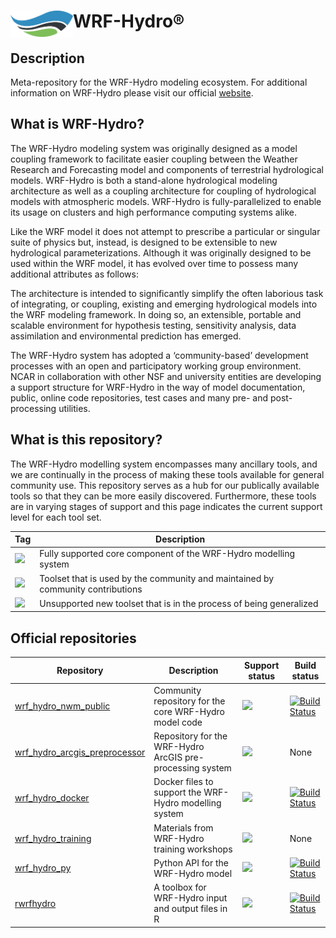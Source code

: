 # WRF-Hydro® <img src="https://github.com/NCAR/wrf_hydro_nwm_public/blob/master/.github/images/wrf_hydro_symbol_logo_2017_09.png" width=100 align="left" />

## Description
Meta-repository for the WRF-Hydro modeling ecosystem. For additional information on WRF-Hydro please visit our official [website](https://ral.ucar.edu/projects/wrf_hydro/overview).

## What is WRF-Hydro?
The WRF-Hydro modeling system was originally designed as a model coupling framework to facilitate easier coupling between the Weather Research and Forecasting model and components of terrestrial hydrological models.  WRF-Hydro is both a stand-alone hydrological modeling architecture as well as a coupling architecture for coupling of hydrological models with atmospheric models.  WRF-Hydro is fully-parallelized to enable its usage on clusters and high performance computing systems alike.

Like the WRF model it does not attempt to prescribe a particular or singular suite of physics but, instead, is designed to be extensible to new hydrological parameterizations.  Although it was originally designed to be used within the WRF model, it has evolved over time to possess many additional attributes as follows:

The architecture is intended to significantly simplify the often laborious task of integrating, or coupling, existing and emerging hydrological models into the WRF modeling framework.  In doing so, an extensible, portable and scalable environment for hypothesis testing, sensitivity analysis, data assimilation and environmental prediction has emerged. 

The WRF-Hydro system has adopted a ‘community-based’ development processes with an open and participatory working group environment.  NCAR in collaboration with other NSF and university entities are developing a support structure for WRF-Hydro in the way of model documentation, public, online code repositories, test cases and many pre- and post-processing utilities.

## What is this repository?
The WRF-Hydro modelling system encompasses many ancillary tools, and we are continually in the
process of making these tools available for general community use. This repository serves as a hub
for our publically available tools so that they can be more easily discovered. Furthermore,
these tools are in varying stages of support and this page indicates the current support level for
each tool set.

|Tag|Description|
|------|------|
| ![](static/badges/Status-Core-green.svg) | Fully supported core component of the WRF-Hydro modelling system |
![](static/badges/Status-community_supported-orange.svg) | Toolset that is used by the community and maintained by community contributions | 
![](static/badges/Status-unsupported-red.svg) | Unsupported new toolset that is in the process of being generalized |


## Official repositories
|Repository|Description|Support status|Build status|
|------|------|-----------|---------|
[wrf_hydro_nwm_public](https://github.com/NCAR/wrf_hydro_nwm_public) | Community repository for the core WRF-Hydro model code | ![](static/badges/Status-Core-green.svg) | [![Build Status](https://travis-ci.org/NCAR/wrf_hydro_nwm_public.svg?branch=master)](https://travis-ci.org/NCAR/wrf_hydro_nwm_public) |
[wrf_hydro_arcgis_preprocessor](https://github.com/NCAR/wrf_hydro_arcgis_preprocessor) | Repository for the WRF-Hydro ArcGIS pre-processing system | ![](static/badges/Status-Core-green.svg) | None |
[wrf_hydro_docker](https://github.com/NCAR/wrf_hydro_docker) | Docker files to support the WRF-Hydro modelling system | ![](static/badges/Status-Core-green.svg) | [![Build Status](https://travis-ci.org/NCAR/wrf_hydro_docker.svg?branch=master)](https://travis-ci.org/NCAR/wrf_hydro_docker) | 
[wrf_hydro_training](https://github.com/NCAR/wrf_hydro_training) | Materials from WRF-Hydro training workshops | ![](static/badges/Status-Core-green.svg) | None | 
[wrf_hydro_py](https://github.com/NCAR/wrf_hydro_py) | Python API for the WRF-Hydro model | ![](static/badges/Status-unsupported-red.svg) | [![Build Status](https://travis-ci.org/NCAR/wrf_hydro_py.svg?branch=master)](https://travis-ci.org/NCAR/wrf_hydro_py) | 
[rwrfhydro](https://github.com/NCAR/rwrfhydro) | A toolbox for WRF-Hydro input and output files in R | ![](static/badges/Status-community_supported-orange.svg) | [![Build Status](https://travis-ci.org/NCAR/rwrfhydro.svg?branch=master)](https://travis-ci.org/NCAR/rwrfhydro) |


